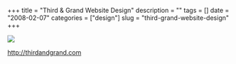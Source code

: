 +++
title = "Third & Grand Website Design"
description = ""
tags = []
date = "2008-02-07"
categories = ["design"]
slug = "third-grand-website-design"
+++


 

  <div id="screens-thumbs" class="clearfix">
    <div class="txt-center" id="design-submission"><a href="http://thirdandgrand.com/"><img id='bluga-thumbnail-965' class='bluga-thumbnail large' src='//media.konigi.com/bluga/
wt47f27ef27f27b_0.jpg'/></a></div>  
  </div>   
<p><a href="http://thirdandgrand.com/">http://thirdandgrand.com</a></p>




